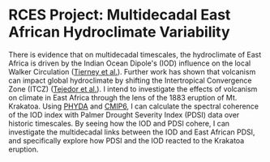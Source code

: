 # RCES Project: Multidecadal East African Hydroclimate Variability
There is evidence that on multidecadal timescales, the hydroclimate of East Africa is driven by the Indian Ocean Dipole's (IOD) influence on the local Walker Circulation ([Tierney et al.](https://www.nature.com/articles/nature11785)). Further work has shown that volcanism can impact global hydroclimate by shifting the Intertropical Convergence Zone (ITCZ) ([Tejedor et al.](https://doi.org/10.1073/pnas.2019145118)). I intend to investigate the effects of volcanism on climate in East Africa through the lens of the 1883 eruption of Mt. Krakatoa. Using [PHYDA](https://zenodo.org/records/1198817) and [CMIP6](https://pcmdi.llnl.gov/CMIP6/), I can calculate the spectral coherence of the IOD index  with Palmer Drought Severity Index (PDSI) data over historic timescales. By seeing how the IOD and PDSI cohere, I can investigate the multidecadal links between the IOD and East African PDSI, and specifically explore how PDSI and the IOD reacted to the Krakatoa eruption.


